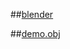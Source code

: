##[blender](https://www.blender.org/)

##[demo.obj](https://raw.githubusercontent.com/cvdlab-cg/lessons/master/lessons/2016-04-28/demo.obj)
